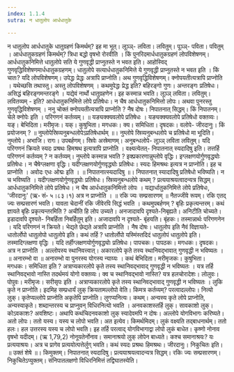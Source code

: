 ```yaml
---
index: 1.1.4
sutra: न धातुलोप आर्धधातुके

---
```

न धातुलोप आर्धधातुके धातुग्रहणं किमर्थम्? इह मा भूत्। लूञ्ञ्- लविता। लवितुम्। पूञ्ञ्- पविता। पवितुम् । आर्धधातुकग्रहणं किमर्थम्? त्रिधा बद्धो वृषभो रोरवीति । किं पुनरिदमार्धधातुकग्रहणं लोपविशेषणम्। आर्धधातुकनिमित्ते धातुलोपे सति ये गुणवृद्धी प्राप्नुतस्ते न भवत इति। आहोस्विद् गुणवृद्धिविशेषणमार्धधातुकग्रहणम्। धातुलोपे सत्यार्धधातुकनिमित्ते ये गुणवृद्धी प्राप्नुतस्ते न भवत इति । किं चातः? यदि लोपविशेषणम्। उपेद्धः प्रेद्धः अत्रापि प्राप्नोति। अथ गुणवृद्धिविशेषणम्। क्नोपयतीत्यत्रापि प्राप्नोति । यथेच्छसि तथास्तु। अस्तु लोपविशेषणम् । कथमुपेद्धः प्रेद्ध इति? बहिरङ्गो गुणः। अन्तरङ्गः प्रतिषेधः। असिद्धं बहिरङ्गमन्तरङ्गे । यद्येवं नार्थो धातुग्रहणेन। इह कस्मान्न भवति। लूञ्ञ् लविता। लवितुम्। लवितव्यम् - इति? आर्धधातुकनिमित्ते लोपे प्रतिषेधः। न चैष आर्धधातुकनिमित्तो लोपः। अथवा पुनरस्तु गुणवृद्धिविशेषणम् । ननु चोक्तं क्नोपयतीत्यत्रापि प्राप्नोति ? नैष दोषः। निपातनात् सिद्धम्। किं निपातनम्। चेले क्नोपेः इति । परिगणनं कर्तव्यम्। ॥ यङ्यक्क्यवलोपे प्रतिषेधः । यङ्यक्क्यवलोपे प्रतिषेधो वक्तव्यः। यङ्। बेभिदिता। मरीमृजः। यक्। कुषुभिता। मगधकः। क्य। समिधिता। दृषदकः। वलोपे- जीरदानुः। किं प्रयोजनम् ? ॥ नुम्लोपेस्रिव्यनुबन्धलोपेऽप्रतिषेधार्थम् ॥। नुम्लोपे स्रिव्यनुबन्धलोपे च प्रतिषेधो मा भूदिति। नुम्लोपे। अभाजि। रागः। उपबर्हणम्। स्रिवेः अस्रेमाणम्। अनुबन्धलोपे- लूञ्ञ् लविता लवितुम्। यदि परिगणनं क्रियते स्यदः प्रश्रथः हिमश्रथ इत्यत्रापि प्राप्नोति । वक्ष्यत्येतत्- निपातनात् स्यदादिषु इति। तत्तर्हि परिगणनं कर्तव्यम् ? न कर्तव्यम्। नुम्लोपे कस्मान्न भवति ? इक्प्रकारणान्नुम्लोपे वृद्धिः। इग्लक्षणयोर्गुणवृद्ध्योः प्रतिषेधः। न चैषेग्लक्षणा वृद्धिः। यदीग्लक्षणयोर्गुणवृद्ध्योः प्रतिषेधः। स्यदः हिमश्रथः इत्यत्र न प्राप्नोति। इह च प्राप्नोति । अवोदः एधः ओद्मः इति । ॥ निपातनात्स्यदादिषु ॥। निपातनात् स्यादादिषु प्रतिषेधो भविष्यति। न च भविष्यति । यदीग्लक्षणयोर्गुणवृद्ध्योः प्रतिषेधः। स्रिव्यनुबन्धलोपे कथम् ? प्रत्ययाश्रयत्वादन्यत्र सिद्धम्। आर्धधातुकनिमित्ते लोपे प्रतिषेधः। न चैष आर्धधातुकनिमित्तो लोपः । यद्यार्धातुकनिमित्ते लोपे प्रतिषेधः, 'जीरदानुः' (ऋ॰ सं॰ ५।८३।१) अत्र न प्राप्नोति । ॥ रकि ज्यः सम्प्रसारणम् ॥ नैतज्जीवे रूपम्। रकि एतद् ज्यः सम्प्रसारणं भवति। यावता चेदानीं रकि जीवेरपि सिद्धं भवति । कथमुपबर्हणम् ? बृहिः प्रकृत्यन्तरम्। कथं ज्ञायते बृहिः प्रकृत्यन्तरमिति ? अचीति हि लोप उच्यते। अनजादावपि दृश्यते-निबृह्यते। अनिटीति चोच्यते। इडादावपि दृश्यते- निबर्हिता निबर्हितुम् इति। अजादावपि न दृश्यते- बृंहयति। बृंहकः। तस्मान्नार्थः परिगणनेन । यदि परिगणनं न क्रियते। भेद्यते छेद्यते अत्रापि प्राप्नोति । नैष दोषः। धातुलोप इति नैवं विज्ञायते- धातोर्लोपो धातुलोपो धातुलोपे इति। कथं तर्हि ? धातोर्लोपो यस्मिंस्तदिदं धातुलोपं धातुलोपे इति। तस्मादिग्लक्षणा वृद्धिः । यदि तर्हीग्लक्षणयोर्गुणवृद्ध्योः प्रतिषेधः। पापचकः। पापठकः। मगधकः। दृषदकः। अत्र न प्राप्नोति । अल्लोपस्य स्थानिवत्त्वात्। अकारलोपे कृते तस्य स्थानिवद्भावात् गुणवृद्धी न भविष्यतः । ॥ अनारम्भो वा ॥ अनारम्भो वा पुनरस्य योगस्य न्याय्यः । कथं बेभिदिता। मरीमृजकः। कुषुभिता। मगधकः। समिधिता इति ? अत्राप्यकारलोपे कृते तस्य स्थानिवद्भावाद् गुणवृद्धी न भविष्यतः । यत्र तर्हि स्थानिवद्भावो नास्ति तदर्थमयं योगो वक्तव्यः। क्व च स्थानिवद्भावो नास्ति? यत्र हलचोरादेशः। लोलुवः। पोपुवः। मरीमृजः। सरीसृपः इति । अत्राप्यकारलोपे कृते तस्य स्थानिवद्भावाद् गुणवृद्धी न भविष्यतः । लुकि कृते न प्राप्नोति। इदमिह सम्प्रधार्यं लुक् क्रियतामल्लोपो वेति। किमत्र कर्तव्यम्? परत्वादल्लोपः। नित्यो लुक्। कृतेप्यल्लोपे प्राप्नोति अकृतेपि प्राप्नोति। लुगप्यनित्यः। कथम्। अन्यस्य कृते लोपे प्राप्नोति, अन्यस्याकृते। शब्दान्तरस्य च प्राप्नुवन् विधिरनित्यो भवति । अनवकाशस्तर्हि लुक्। सावकाशो लुक्। कोऽवकाशः? अवशिष्टः। अथापि कथंचिदनवकाशो लुक् स्यादेवमपि न दोषः। अल्लोपे योगविभागः करिष्यते। अतो लोपः। ततो यस्य। यस्य च लोपो भवति। अत इत्येव। किमर्थमिदम्। लुकं वक्ष्यति तद्बाधनार्थम्। ततो हलः। हल उत्तरस्य यस्य च लोपो भवति। इह तर्हि परत्वाद् योगविभागाद्वा लोपो लुकं बाधेत। कृष्णो नोनाव वृषभो यदीदम्। (ऋ 1,79,2) नोनूयतेर्नोनाव। समानाश्रयो लुक् लोपेन बाध्यते। कश्च समानाश्रयः? यः प्रत्ययाश्रयः। अत्र च प्रागेव प्रत्ययोत्पत्तेर्लुग् भवति। कथं स्यदः प्रश्रथः हिमश्रथः। जीरदानुः। निकुचितः इति। ॥ उक्तं शेषे ॥। किमुक्तम्। निपातनात् स्यदादिषु। प्रत्ययाश्रयत्वादन्यत्र सिद्धम्। रकिः ज्यः सम्प्रसारणम्। निकुचितेऽप्युक्तम्। संनिपातलक्षणो विधिरनिमित्तं तद्विघातस्येति।